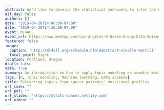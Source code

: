 ```yaml
---
abstract: We'd like to develop the statistical machinery to infer the difference between the mutational profiles across different categories and associate the variations with the know exposures. This tool is potentially useful for identifying novel and existing mutational processes and correlating them with risk factors in which later can be used to monitor any treatment effects in personalized medicine and targeted therapy.
all_day: false
authors: []
date: "2019-04-30T14:00:00-07:00"
date: "2019-04-30T14:30:00-07:00"
event: ML4ALL
event_url: https://www.meetup.com/Los-Angeles-R-Users-Group-Data-Science/events/260240499/
featured: false
image:
  caption: 'http://ml4all.org/schedule.html#abstract-nicolle-merrill'
  focal_point: Right
location: Portland, Oregon
draft: false
math: true
summary: An introduction on how to apply topic modeling on somatic mutations
tags: [R, Topic modeling, Machine learning, Data science]
title: Extracting topics from cancer patients' mutational profiles
url_code: ""
url_pdf: ""
url_slides: "https://ml4all-cancer.netlify.com" 
url_video: ""
---
```


